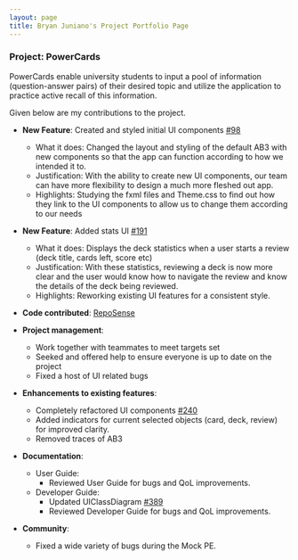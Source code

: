 ```yaml
---
layout: page
title: Bryan Juniano's Project Portfolio Page
---
```


### Project: PowerCards

PowerCards enable university students to input a pool of information (question-answer pairs) of their desired topic and utilize the application to practice active recall of this information.

Given below are my contributions to the project.

* **New Feature**: Created and styled initial UI components [#98](https://github.com/AY2223S2-CS2103T-W11-3/tp/pull/98)
    * What it does: Changed the layout and styling of the default AB3 with new components so that the app can function according to how we intended it to.
    * Justification: With the ability to create new UI components, our team can have more flexibility to design a much more fleshed out app.
    * Highlights: Studying the fxml files and Theme.css to find out how they link to the UI components to allow us to change them according to our needs
* **New Feature**: Added stats UI [#191](https://github.com/AY2223S2-CS2103T-W11-3/tp/pull/191)
  * What it does: Displays the deck statistics when a user starts a review (deck title, cards left, score etc)
  * Justification: With these statistics, reviewing a deck is now more clear and the user would know how to navigate the review and know the details of the deck being reviewed.
  * Highlights: Reworking existing UI features for a consistent style.

* **Code contributed**: [RepoSense](https://nus-cs2103-ay2223s2.github.io/tp-dashboard/?search=junianob&breakdown=true&sort=groupTitle%20dsc&sortWithin=title&since=2023-02-17&timeframe=commit&mergegroup=&groupSelect=groupByRepos&checkedFileTypes=docs~functional-code~test-code~other)

* **Project management**:
    * Work together with teammates to meet targets set
    * Seeked and offered help to ensure everyone is up to date on the project
    * Fixed a host of UI related bugs

* **Enhancements to existing features**:
    * Completely refactored UI components [#240](https://github.com/AY2223S2-CS2103T-W11-3/tp/pull/240)
    * Added indicators for current selected objects (card, deck, review) for improved clarity.
    * Removed traces of AB3 

* **Documentation**:
    * User Guide:
        * Reviewed User Guide for bugs and QoL improvements.
    * Developer Guide:
        * Updated UIClassDiagram [#389](https://github.com/AY2223S2-CS2103T-W11-3/tp/pull/389)
        * Reviewed Developer Guide for bugs and QoL improvements.

* **Community**:
  * Fixed a wide variety of bugs during the Mock PE.
